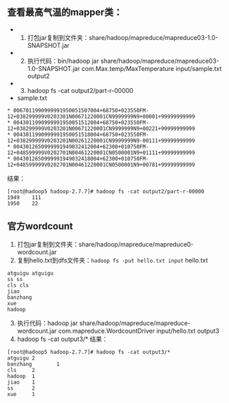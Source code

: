 
## 查看最高气温的mapper类：

* 1. 打包jar复制到文件夹：share/hadoop/mapreduce/mapreduce03-1.0-SNAPSHOT.jar
* 2. 执行代码：bin/hadoop jar share/hadoop/mapreduce/mapreduce03-1.0-SNAPSHOT.jar com.Max.temp/MaxTemperature input/sample.txt output2
* 3. hadoop fs -cat output2/part-r-00000
* sample.txt
```
* 0067011990999991950051507004+68750+023550FM-12+038299999V0203301N00671220001CN9999999N9+00001+99999999999
* 0043011990999991950051512004+68750+023550FM-12+038299999V0203201N00671220001CN9999999N9+00221+99999999999
* 0043011990999991950051518004+68750+023550FM-12+038299999V0203201N00261220001CN9999999N9-00111+99999999999
* 0043012650999991949032412004+62300+010750FM-12+048599999V0202701N00461220001CN0500001N9+01111+99999999999
* 0043012650999991949032418004+62300+010750FM-12+048599999V0202701N00461220001CN0500001N9+00781+99999999999
```
结果：
```shell
[root@hadoop5 hadoop-2.7.7]# hadoop fs -cat output2/part-r-00000
1949    111
1950    22

```

## 官方wordcount 

1. 打包jar复制到文件夹：share/hadoop/mapreduce/mapreduce0-wordcount.jar
2. 复制hello.txt到dfs文件夹：`hadoop fs -put hello.txt input`
hello.txt
```text
atguigu atguigu
ss ss
cls cls
jiao
banzhang
xue
hadoop
```
3. 执行代码：hadoop jar share/hadoop/mapreduce/mapreduce-wordcount.jar com.mapreduce.WordcountDriver input/hello.txt output3
4. hadoop fs -cat output3/*
结果：
```
[root@hadoop5 hadoop-2.7.7]# hadoop fs -cat output3/*
atguigu 2
banzhang        1
cls     2
hadoop  1
jiao    1
ss      2
xue     1
```




